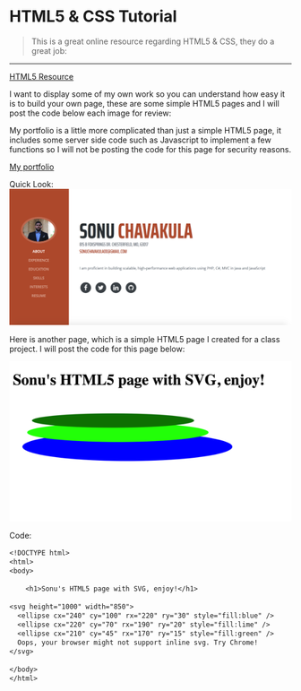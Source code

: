 # HTML5 & CSS Tutorial

> This is a great online resource regarding HTML5 & CSS, they do a great job: 
__________________________________________________________________________________________________________________________________________

[HTML5 Resource](https://www.w3schools.com/html/html5_intro.asp)



I want to display some of my own work so you can understand how easy it is to build your own page, these are some simple HTML5 pages and I will post the code below each image for review:

My portfolio is a little more complicated than just a simple HTML5 page, it includes some server side code such as Javascript to implement a few functions so I will not be posting the code for this page for security reasons. 

[My portfolio](https://sonuchavakula.github.io/)

Quick Look: ![Portfolio](port.png)

Here is another page, which is a simple HTML5 page I created for a class project. I will post the code for this page below: 

![HTML5](html5.png)

Code:

~~~~
<!DOCTYPE html>
<html>
<body>

    <h1>Sonu's HTML5 page with SVG, enjoy!</h1>
    
<svg height="1000" width="850">
  <ellipse cx="240" cy="100" rx="220" ry="30" style="fill:blue" />
  <ellipse cx="220" cy="70" rx="190" ry="20" style="fill:lime" />
  <ellipse cx="210" cy="45" rx="170" ry="15" style="fill:green" />
  Oops, your browser might not support inline svg. Try Chrome!  
</svg>

</body>
</html>
~~~~
